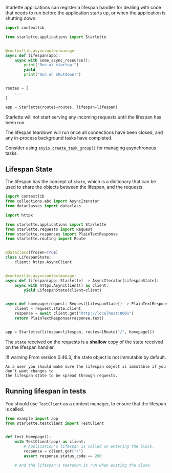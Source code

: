 
Starlette applications can register a lifespan handler for dealing with
code that needs to run before the application starts up, or when the application
is shutting down.

```python
import contextlib

from starlette.applications import Starlette


@contextlib.asynccontextmanager
async def lifespan(app):
    async with some_async_resource():
        print("Run at startup!")
        yield
        print("Run on shutdown!")


routes = [
    ...
]

app = Starlette(routes=routes, lifespan=lifespan)
```

Starlette will not start serving any incoming requests until the lifespan has been run.

The lifespan teardown will run once all connections have been closed, and
any in-process background tasks have completed.

Consider using [`anyio.create_task_group()`](https://anyio.readthedocs.io/en/stable/tasks.html)
for managing asynchronous tasks.

## Lifespan State

The lifespan has the concept of `state`, which is a dictionary that
can be used to share the objects between the lifespan, and the requests.

```python
import contextlib
from collections.abc import AsyncIterator
from dataclasses import dataclass

import httpx

from starlette.applications import Starlette
from starlette.requests import Request
from starlette.responses import PlainTextResponse
from starlette.routing import Route


@dataclass(frozen=True)
class LifespanState:
    client: httpx.AsyncClient


@contextlib.asynccontextmanager
async def lifespan(app: Starlette) -> AsyncIterator[LifespanState]:
    async with httpx.AsyncClient() as client:
        yield LifespanState(client=client)


async def homepage(request: Request[LifespanState]) -> PlainTextResponse:
    client = request.state.client
    response = await client.get("http://localhost:8001")
    return PlainTextResponse(response.text)


app = Starlette(lifespan=lifespan, routes=[Route("/", homepage)])
```

The `state` received on the requests is a **shallow** copy of the state received on the
lifespan handler.

!!! warning
    From version 0.46.3, the state object is not immutable by default.

    As a user you should make sure the lifespan object is immutable if you don't want changes to
    the lifespan state to be spread through requests.

## Running lifespan in tests

You should use `TestClient` as a context manager, to ensure that the lifespan is called.

```python
from example import app
from starlette.testclient import TestClient


def test_homepage():
    with TestClient(app) as client:
        # Application's lifespan is called on entering the block.
        response = client.get("/")
        assert response.status_code == 200

    # And the lifespan's teardown is run when exiting the block.
```
